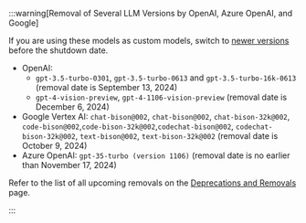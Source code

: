

:::warning[Removal of Several LLM Versions by OpenAI, Azure OpenAI, and Google]

  If you are using these models as custom models, switch to [newer versions](https://docs.cognigy.com/ai/empower/llms/#supported-models) before the shutdown date.

  - OpenAI: 
      - `gpt-3.5-turbo-0301`, `gpt-3.5-turbo-0613` and `gpt-3.5-turbo-16k-0613` (removal date is September 13, 2024)
      - `gpt-4-vision-preview`, `gpt-4-1106-vision-preview` (removal date is December 6, 2024)
  - Google Vertex AI: `chat-bison@002`, `chat-bison@002`, `chat-bison-32k@002`, `code-bison@002`,`code-bison-32k@002`,`codechat-bison@002`, `codechat-bison-32k@002`, `text-bison@002`, `text-bison-32k@002` (removal date is October 9, 2024)
  - Azure OpenAI: `gpt-35-turbo (version 1106)` (removal date is no earlier than November 17, 2024)<br>

   Refer to the list of all upcoming removals on the [Deprecations and Removals](https://docs.cognigy.com/relese-notes/deprecations-and-removals/) page.

:::

